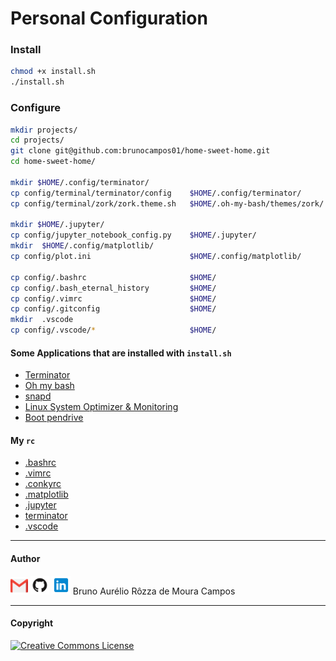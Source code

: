# Personal Configuration

### Install 
```bash
chmod +x install.sh
./install.sh
```

### Configure
```bash
mkdir projects/
cd projects/
git clone git@github.com:brunocampos01/home-sweet-home.git
cd home-sweet-home/

mkdir $HOME/.config/terminator/
cp config/terminal/terminator/config    $HOME/.config/terminator/
cp config/terminal/zork/zork.theme.sh   $HOME/.oh-my-bash/themes/zork/

mkdir $HOME/.jupyter/
cp config/jupyter_notebook_config.py    $HOME/.jupyter/
mkdir  $HOME/.config/matplotlib/
cp config/plot.ini                      $HOME/.config/matplotlib/

cp config/.bashrc                       $HOME/
cp config/.bash_eternal_history         $HOME/
cp config/.vimrc                        $HOME/
cp config/.gitconfig                    $HOME/
mkdir  .vscode
cp config/.vscode/*                     $HOME/
```



#### Some Applications that are installed with `install.sh`
- [Terminator](https://terminator-gtk3.readthedocs.io/en/latest/index.html)
- [Oh my bash](https://ohmybash.github.io/)
- [snapd](https://snapcraft.io)
- [Linux System Optimizer & Monitoring](https://oguzhaninan.github.io/Stacer-Web/)
- [Boot pendrive](https://www.balena.io/etcher/)

#### My `rc`
- [.bashrc](config/.bashrc)
- [.vimrc](config/.vimrc)
- [.conkyrc](config/.conkyrc)
- [.matplotlib](config/.matplotlib)
- [.jupyter](config/jupyter_notebook_config)
- [terminator](config/)
- [.vscode](config/)
---

#### Author
<a href="mailto:brunocampos01@gmail.com" target="_blank"><img class="" src="https://github.com/brunocampos01/devops/blob/master/images/gmail.png" width="28"></a>
<a href="https://github.com/brunocampos01" target="_blank"><img class="ai-subscribed-social-icon" src="https://github.com/brunocampos01/devops/blob/master/images/github.png" width="30"></a>
<a href="https://www.linkedin.com/in/brunocampos01/" target="_blank"><img class="ai-subscribed-social-icon" src="https://github.com/brunocampos01/devops/blob/master/images/linkedin.png" width="30"></a>
Bruno Aurélio Rôzza de Moura Campos 

---

#### Copyright
<a rel="license" href="http://creativecommons.org/licenses/by-sa/4.0/"><img alt="Creative Commons License" style="border-width:0" src="https://i.creativecommons.org/l/by-sa/4.0/88x31.png" /></a><br/>
